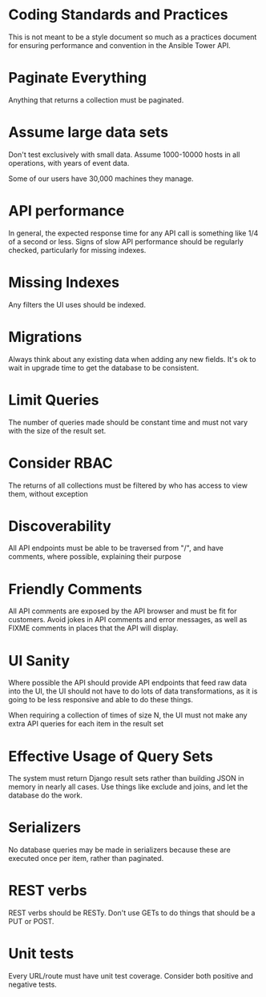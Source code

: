 
Coding Standards and Practices
==============================

This is not meant to be a style document so much as a practices document for ensuring performance and convention in the Ansible Tower API.

Paginate Everything
===================

Anything that returns a collection must be paginated.

Assume large data sets
======================

Don't test exclusively with small data.  Assume 1000-10000 hosts in all operations, with years of event data.

Some of our users have 30,000 machines they manage.

API performance
===============

In general, the expected response time for any API call is something like 1/4 of a second or less.  Signs of slow API
performance should be regularly checked, particularly for missing indexes.

Missing Indexes
===============

Any filters the UI uses should be indexed.

Migrations
==========

Always think about any existing data when adding any new fields.  It's ok to wait in upgrade time to get the database to be 
consistent.

Limit Queries
=============

The number of queries made should be constant time and must not vary with the size of the result set.

Consider RBAC
=============

The returns of all collections must be filtered by who has access to view them, without exception

Discoverability
===============

All API endpoints must be able to be traversed from "/", and have comments, where possible, explaining their purpose

Friendly Comments
=================

All API comments are exposed by the API browser and must be fit for customers.   Avoid jokes in API comments and error
messages, as well as FIXME comments in places that the API will display.

UI Sanity
=========

Where possible the API should provide API endpoints that feed raw data into the UI, the UI should not have to do lots of
data transformations, as it is going to be less responsive and able to do these things.

When requiring a collection of times of size N, the UI must not make any extra API queries for each item in the result set

Effective Usage of Query Sets
=============================

The system must return Django result sets rather than building JSON in memory in nearly all cases.  Use things like
exclude and joins, and let the database do the work.

Serializers
===========

No database queries may be made in serializers because these are executed once per item, rather than paginated.

REST verbs
==========

REST verbs should be RESTy.  Don't use GETs to do things that should be a PUT or POST.

Unit tests
==========

Every URL/route must have unit test coverage.  Consider both positive and negative tests.


